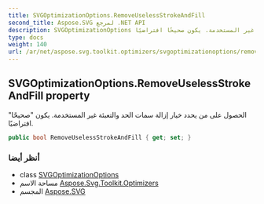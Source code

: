 ```yaml
---
title: SVGOptimizationOptions.RemoveUselessStrokeAndFill
second_title: Aspose.SVG لمرجع .NET API
description: SVGOptimizationOptions ملكية. الحصول على من يحدد خيار إزالة سمات الحد والتعبئة غير المستخدمة. يكون صحيحًا افتراضيًا.
type: docs
weight: 140
url: /ar/net/aspose.svg.toolkit.optimizers/svgoptimizationoptions/removeuselessstrokeandfill/
---
```

## SVGOptimizationOptions.RemoveUselessStrokeAndFill property

الحصول على من يحدد خيار إزالة سمات الحد والتعبئة غير المستخدمة. يكون "صحيحًا" افتراضيًا.

```csharp
public bool RemoveUselessStrokeAndFill { get; set; }
```

### أنظر أيضا

* class [SVGOptimizationOptions](../)
* مساحة الاسم [Aspose.Svg.Toolkit.Optimizers](../../svgoptimizationoptions/)
* المجسم [Aspose.SVG](../../../)


